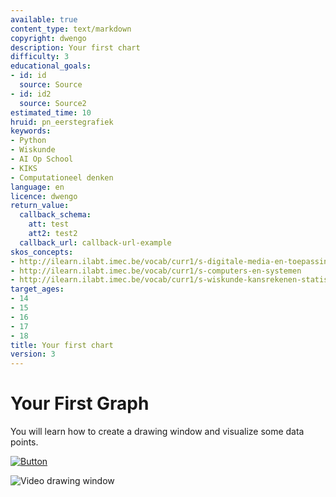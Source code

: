 ```yaml
---
available: true
content_type: text/markdown
copyright: dwengo
description: Your first chart
difficulty: 3
educational_goals:
- id: id
  source: Source
- id: id2
  source: Source2
estimated_time: 10
hruid: pn_eerstegrafiek
keywords:
- Python
- Wiskunde
- AI Op School
- KIKS
- Computationeel denken
language: en
licence: dwengo
return_value:
  callback_schema:
    att: test
    att2: test2
  callback_url: callback-url-example
skos_concepts:
- http://ilearn.ilabt.imec.be/vocab/curr1/s-digitale-media-en-toepassingen
- http://ilearn.ilabt.imec.be/vocab/curr1/s-computers-en-systemen
- http://ilearn.ilabt.imec.be/vocab/curr1/s-wiskunde-kansrekenen-statistiek
target_ages:
- 14
- 15
- 16
- 17
- 18
title: Your first chart
version: 3
---
```

# Your First Graph

You will learn how to create a drawing window and visualize some data points.

[![](embed/Button.png "Button")](https://kiks.ilabt.imec.be/jupyterhub/?id=0201_en "Notebooks First Graph")

![](@youtube/https://www.youtube.com/watch?v=Dkq42rYIGv4 "Video drawing window")